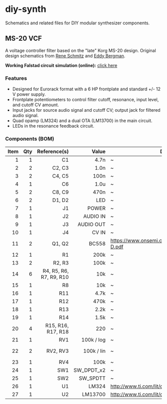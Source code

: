 # diy-synth

Schematics and related files for DIY modular synthesizer components.


## MS-20 VCF

A voltage controller filter based on the "late" Korg MS-20 design. Original design schematics from [Rene Schmitz](https://www.schmitzbits.de/ms20.html) and [Eddy Bergman](https://www.eddybergman.com/2019/12/synthesizer-build-part-12-korg-ms20.html?m=1).

**Working Falstad circuit simulation (online):** [click here](https://falstad.com/circuit/circuitjs.html?ctz=CQAgbArCAMB00OgRgCwE4Oa9msAc0AzEkmummNGAOwBMEa41IStIGuiCSAUCtGxRIwIWvxARWo8UhgAdAM7RF-RQFpWi5Uq2wo27aoWadpuPsVIt14wkUATAKYAzAIYBXADYAXecZvaSHYKTm5evoEBlsGhHj5+VmbR2rHhCVG2KS5xEeqJBskO2WnaGhlBWWHxpfk2FUVVuQplSZkNOX4tBW0hxdV55TF9TbWm9b2N6a3jqf3+00OTkQuVHcvdM8M8ruAo0tAsUmIHeCxsGmwVXDA3VwjbIChgexpSQiKvbIxSFyxcCDcDndoDwAO5nU6kQSQtBsEHg1inY6HNjI+GPGHQ0RiGBgjHYvbPAm48EMVE4iDUES0HHoynUilUliwkkSJlQ8AQEQc9GQaniZ4HNF4ySo8T0-asiXI6VcqVM+giMmiOXolBI8TqlUiNVIuVExWswi0A7vfFm3Xa-GEaB7OkKuUSm12ngAY2ttuthB1LEcakYcG4nGQbrZImdYZAhG9tz9AfgyGDvHBWujIi1Fp4ACcWCg9siOWi-og8fwhdBTmaTad0YQ8HthKbhCxKKy+cy2O3G225d2ng3WyCc2a+0Tu0CuNmQJ8Wwc1GPB8X7uCZ92NHnZ6z5wOgbRIYO8YiWOy9x3cTm6-m8KdL1GY0KTVO06Jr3fw-fsbX6y+b9-aHQjRjf82GfPcayndcr1OSC3xuGkh2nQtXw0FlnwfBC1ENZFMIrSUJxLHM1G9G8IHOYjHgBctJ3dNQyyjT1aONei7WDRBZEDRMOOTadyMIUieLAG9PQQs0UCY-tHiYoUkGoNUATEwRmwU3FhBAmNRQog4NLYWZvDUTxHHsFhAU4XhVM0iQN2fCANx04Z9MM4yDmc+BuOsqRjS0qRa3UqyTUsl1wU8gKo38jS5NNJjb2UiKQro8KnxjdUDmiggbggEsgu-ZKLJynz0zS4K8tDQSNQOaggPEU1YDAbA6swCA-WYLikx4GS9mvSK2E6qNBOM4FcAYNB-hGxMACVHAUAB7AA7VwZtdRw8UYkCGJyiMQV8VAXjSmSPjSud2NuAFdJ4XwwOnNLDTUA7EJMioQFOlcmNug7SwoURcPQEQ3pTD60okt7h2bAGiVuu4pxOU1TnBydwWug05Q0HVDyZf1uTRkg4VRj4satGd0WuvHro+wmkbx58CcS3GPO-AnHlkkF3To9GLO3G4UFgRnRq4JA4yTVqUwBVmWbx2L2ZZrVxa1PbpylnG5chNGiTVIkRbS1ndTnD6cto8CUw1jNhflnNZaIy52R9FBufRM2ZbRqTDw3G6gR+X7EP5aG8LxdtkVK72VzoiMiL6jbSxhoU5Xds0rqj5y+AERCjnEZHJXYmwjAuDJzD8QxAlobO9CmDZFjWSxBlWEpy5Wdoq-mEvK7mUZAlLuuujqVu5nbsZO6abuW8bvvm8KCYy+aYeel0zoJ82JZq4b2um4rxeRmX0e65n3vi47wflqY6seO6+OspePHRe80tmxnc-sZTNWj11o8ELx82URbW4Mttn4mJfoHFcu5yADjqTnaohU8M4LjQRlkuSisB+CyAAMLuG8FNZwzhlq-znFqF2rI5y7TdvHAA5gJSswtyIWlxMQlCalcaoX4kQxCVkYwwT4nCShsFnycPoew28nDvysMBDwYhpEbzqQ8h+EExCJLKRyjFdhj9TzfTATWdheNmwUzYSCMayj-6QI9iZGQmjBo8G0XoiBR4YKAJTt5QEegTHThEbBNQXIUofj2HRIIJlzBtVkg4o4AFnGtmAsZeCUZSIThYDwAAyorFKDENIbRuG4TwChHBwWWtpAJ2lXzomcaeSmCT7wZPER8BJ-kQTkT1nEl460+pHQAJIzR4ORI8BZTzBKOkgBQ3hFAAHlkHNL6r7AUcoOlwRmvYPpAyWkELfnoo6AAhAAlq4BQzTfFE2pHKH+gidjRWbM+M03xzhSGBIA-CmVQpNnfOmZskiQA9WUo8qWuJtGy3UUyF5ppDpGO8cQi6ODg63RBL0h5V1cIUHLJCVkrSZC2Sqhgo4uFqGfX1ohFk2EkJopggC7aogAK5LxcEmcwTCW2QCUShFK5CwpwPsKal8LDobnHIeU8HJYXHwsgfUCuEyae1gvSgV4hQIErxKBYVQFeVir-ABKsorwTDIOF2FkX4dxRhlbfK0+8464h2MqP24hkSQhOZcEa91-h71DgxCMYdyGViUpWaBBwABijhDIACNXCugANYJ0IBzfBbBHFAjzAAfTwKG6AoaxI2VDRAUNrB8Cho0KG2gCaw2ED9U4pSGYVEkAjRGqNMbCAJqjRxBAaAqRcnoMmpAqaE1IAjZm2gJAwVCnEJW-lQJZwAm4j1A+-aqVtslD1ci6I8BEniiyOiFS+rKinYIJ1IAJrTTmgtJapJp0AmipRLNjicqCgkKeIEkhw2RujXxFAqa9CRtgHWlNaakCnszZUvFa431stuN0xQjTBm-jVbeI8R1aATJ-U08EeBmwDvBWiuiMj5LRwQ98rymqiqFX8pmIKGH0ModxPwf1YAcQRgquGPqrswBnqLZeuNCbaBJofQ2ijmb8PTguh9DQltAFPqvYWi9sa4BPsI-GuAEaGPcdDcxogDjFFXzg+DVAlG+NXqCLe+9dbH0Kck-6j6EYaR7DHYceNvGY3KbLXe2t9aSDxq08SHT-FxwsAgEZ89JnVPVuE+ZsTTmJNZrwB9IDAgGwqrODxlz1GPNqYTXiEjkpqB-gRe6f2ssYuy2qrVeqdVGpqGagmdiuXosxmS9+VL0XitMji0FzVFXYt-lpD7V8ssLolYRGyk8+544AA8QDUH86+PAOJSCyAbISBwCy8RNba8eFG8NRkyAxQimJkHqS4WqwfQByTUnpK6z1-1tA+IPNoIwPblZcxnFGyKfJfVMIATHdEiQrYBGOIEd2jbaShQiiZNZT79CPvhn4i4sJ2MYlEU9MHYJiSDivfSSucH-lrsgTI8tYJALkdDvh5KTCs3Os8Sk9GZgmF+GalOwACQAAo8C6yDoUeB-UE92xOx4p2AAy5OusQBjNGLS7O7z+uGyAFnFPLIpUgxIBg6r3Ek-J9SjFyKaXxxY7LdanobIsRQPGq9VHY10YixZtNaufNTUOBLpVqAbKsTy2xOCRuow8ENyQDqNxZJgFbEgQgd7oAEoTImWQlxUA27tziPNVJUBwi9xboMlxbchYeY7qgrZ9B3qjJEusEhZDOqOhcw6y7JqzXmotRQzqxsp6CKcdPSfI7C1kFEqa7gsz54UM6rMjgACO7hHALQAJ7NNOBAUvnSqJ3QWY4bwrgAD0AALZ1ABRbvbIQBl4iSaIUIA5AgiAA)

### Features

* Designed for Eurorack format with a 6 HP frontplate and standard +/- 12 V power supply.
* Frontplate potentiometers to control filter cutoff, resonance, input level, and cutoff CV amount.
* Input jacks for source audio signal and cutoff CV; output jack for filtered audio signal.
* Quad opamp (LM324) and a dual OTA (LM13700) in the main circuit.
* LEDs in the resonance feedback circuit.

### Components (BOM)

|Item |Qty  |Reference(s)                  |Value          |Datasheet                                         |Note           |
|----:|----:|-----------------------------:|--------------:|--------------------------------------------------|---------------|
|    1|    1|                            C1|           4.7n|~                                                 |               |
|    2|    2|                        C2, C3|           1.0n|~                                                 |               |
|    3|    2|                        C4, C5|           100n|~                                                 |               |
|    4|    1|                            C6|           1.0u|~                                                 |               |
|    5|    2|                        C8, C9|           470n|~                                                 |               |
|    6|    2|                        D1, D2|            LED|~                                                 |               |
|    7|    1|                            J1|          POWER|~                                                 |               |
|    8|    1|                            J2|       AUDIO IN|~                                                 |               |
|    9|    1|                            J3|      AUDIO OUT|~                                                 |               |
|   10|    1|                            J4|          CV IN|~                                                 |               |
|   11|    2|                        Q1, Q2|          BC558|https://www.onsemi.com/pub/Collateral/BC556BTA-D.pdf|             |
|   12|    1|                            R1|           200k|~                                                 |               |
|   13|    2|                        R2, R3|           100k|~                                                 |               |
|   14|    6|       R4, R5, R6, R7, R9, R10|            10k|~                                                 |               |
|   15|    1|                            R8|            10k|~                                                 |Feedback       |
|   16|    1|                           R11|           4.7k|~                                                 |               |
|   17|    1|                           R12|           470k|~                                                 |               |
|   18|    1|                           R13|           2.2k|~                                                 |               |
|   19|    1|                           R14|           1.5k|~                                                 |               |
|   20|    4|            R15, R16, R17, R18|            220|~                                                 |               |
|   21|    1|                           RV1|     100k / log|~                                                 |Resonance      |
|   22|    2|                      RV2, RV3|     100k / lin|~                                                 |CV Amount      |
|   23|    1|                           RV4|           100k|~                                                 |Input Level    |
|   24|    1|                           SW1|     SW_DPDT_x2|~                                                 |HP/LP          |
|   25|    1|                           SW2|       SW_SPDTT|~                                                 |6/12 dB        |
|   26|    1|                            U1|          LM324|http://www.ti.com/lit/ds/symlink/lm2902-n.pdf     |               |
|   27|    1|                            U2|        LM13700|http://www.ti.com/lit/ds/symlink/lm13700.pdf      |               |

